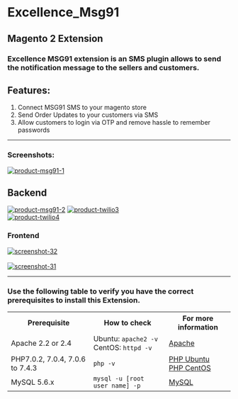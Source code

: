 # Excellence_Msg91
## Magento 2 Extension

### Excellence MSG91 extension is an SMS plugin allows to send the notification message to the sellers and customers.

## Features:
1. Connect MSG91 SMS to your magento store
2. Send Order Updates to your customers via SMS
3. Allow customers to login via OTP and remove hassle to remember passwords

******************************************************************************************************
### Screenshots:
<a href="https://ibb.co/jz1nwrq"><img src="https://i.ibb.co/HCk5PHR/product-msg91-1.png" alt="product-msg91-1" border="0"></a><br />
## Backend
<a href="https://ibb.co/C6xRFnZ"><img src="https://i.ibb.co/pQCYp38/product-msg91-2.png" alt="product-msg91-2" border="0"></a>
<a href="https://ibb.co/Mk5mZrk"><img src="https://i.ibb.co/23YTWx3/product-twilio3.png" alt="product-twilio3" border="0"></a><br/>
<a href="https://ibb.co/f28fLWQ"><img src="https://i.ibb.co/vHspRWD/product-twilio4.png" alt="product-twilio4" border="0"></a>
	
### Frontend
<a href="https://ibb.co/r6RB3zc"><img src="https://i.ibb.co/0MR0K6F/screenshot-32.png" alt="screenshot-32" border="0"></a><br/><br/>
<a href="https://ibb.co/CbjRCDF"><img src="https://i.ibb.co/5rQbpwV/screenshot-31.png" alt="screenshot-31" border="0"></a>
___________________________________________________________________________________________________

### Use the following table to verify you have the correct prerequisites to install this Extension.
<table>
	<tbody>
		<tr>
			<th>Prerequisite</th>
			<th>How to check</th>
			<th>For more information</th>
		</tr>
	<tr>
		<td>Apache 2.2 or 2.4</td>
		<td>Ubuntu: <code>apache2 -v</code><br>
		CentOS: <code>httpd -v</code></td>
		<td><a href="https://devdocs.magento.com/guides/v2.2/install-gde/prereq/apache.html">Apache</a></td>
	</tr>
	<tr>
		<td>PHP7.0.2, 7.0.4, 7.0.6 to 7.4.3</td>
		<td><code>php -v</code></td>
		<td><a href="http://devdocs.magento.com/guides/v2.2/install-gde/prereq/php-ubuntu.html">PHP Ubuntu</a><br><a href="http://devdocs.magento.com/guides/v2.2/install-gde/prereq/php-centos.html">PHP CentOS</a></td>
	</tr>
	<tr><td>MySQL 5.6.x</td>
	<td><code>mysql -u [root user name] -p</code></td>
	<td><a href="http://devdocs.magento.com/guides/v2.2/install-gde/prereq/mysql.html">MySQL</a></td>
	</tr>
</tbody>
</table>
